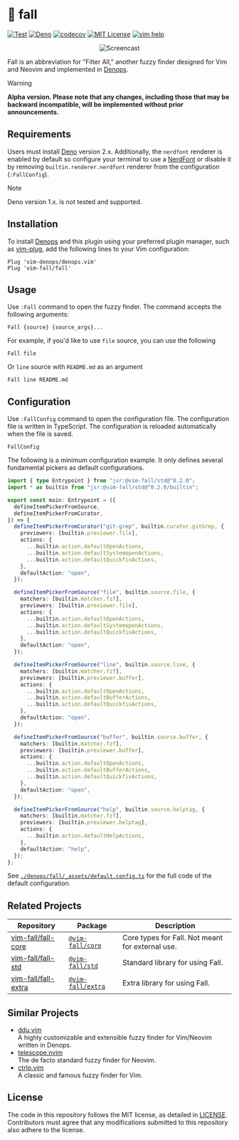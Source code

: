 # 🍂 fall

[![Test](https://github.com/vim-fall/fall/actions/workflows/test.yml/badge.svg)](https://github.com/vim-fall/fall/actions/workflows/test.yml)
[![Deno](https://img.shields.io/badge/Deno%202.x-333?logo=deno&logoColor=fff)](#)
[![codecov](https://codecov.io/gh/vim-fall/fall/graph/badge.svg?token=k2ZTes7Kln)](https://codecov.io/gh/vim-fall/fall)
[![MIT License](https://img.shields.io/badge/license-MIT-blue.svg)](LICENSE)
[![vim help](https://img.shields.io/badge/vim-%3Ah%20fall-orange.svg)](doc/fall.txt)

<div align="center">

![Screencast](https://github.com/lambdalisue/vim-fall/assets/546312/fca60054-73db-4bb1-82de-1262f1542862)

</div>

Fall is an abbreviation for "Filter All," another fuzzy finder designed for Vim
and Neovim and implemented in [Denops].

> [!WARNING]
>
> **Alpha version. Please note that any changes, including those that may be
> backward incompatible, will be implemented without prior announcements.**

[Denops]: https://github.com/vim-denops/denops.vim

## Requirements

Users must install [Deno] version 2.x. Additionally, the `nerdfont` renderer is
enabled by default so configure your terminal to use a [NerdFont] or disable it
by removing `builtin.renderer.nerdfont` renderer from the configuration
(`:FallConfig`).

[Deno]: https://deno.land
[NerdFont]: https://www.nerdfonts.com

> [!NOTE]
>
> Deno version 1.x. is not tested and supported.

## Installation

To install [Denops] and this plugin using your preferred plugin manager, such as
[vim-plug], add the following lines to your Vim configuration:

```vim
Plug 'vim-denops/denops.vim'
Plug 'vim-fall/fall'
```

[vim-plug]: https://github.com/junegunn/vim-plug

## Usage

Use `:Fall` command to open the fuzzy finder. The command accepts the following
arguments:

```
Fall {source} {source_args}...
```

For example, if you'd like to use `file` source, you can use the following

```
Fall file
```

Or `line` source with `README.md` as an argument

```
Fall line README.md
```

## Configuration

Use `:FallConfig` command to open the configuration file. The configuration file
is written in TypeScript. The configuration is reloaded automatically when the
file is saved.

```
FallConfig
```

The following is a minimum configuration example. It only defines several
fundamental pickers as default configurations.

```typescript
import { type Entrypoint } from "jsr:@vim-fall/std@^0.2.0";
import * as builtin from "jsr:@vim-fall/std@^0.2.0/builtin";

export const main: Entrypoint = ({
  defineItemPickerFromSource,
  defineItemPickerFromCurator,
}) => {
  defineItemPickerFromCurator("git-grep", builtin.curator.gitGrep, {
    previewers: [builtin.previewer.file],
    actions: {
      ...builtin.action.defaultOpenActions,
      ...builtin.action.defaultSystemopenActions,
      ...builtin.action.defaultQuickfixActions,
    },
    defaultAction: "open",
  });

  defineItemPickerFromSource("file", builtin.source.file, {
    matchers: [builtin.matcher.fzf],
    previewers: [builtin.previewer.file],
    actions: {
      ...builtin.action.defaultOpenActions,
      ...builtin.action.defaultSystemopenActions,
      ...builtin.action.defaultQuickfixActions,
    },
    defaultAction: "open",
  });

  defineItemPickerFromSource("line", builtin.source.line, {
    matchers: [builtin.matcher.fzf],
    previewers: [builtin.previewer.buffer],
    actions: {
      ...builtin.action.defaultOpenActions,
      ...builtin.action.defaultBufferActions,
      ...builtin.action.defaultQuickfixActions,
    },
    defaultAction: "open",
  });

  defineItemPickerFromSource("buffer", builtin.source.buffer, {
    matchers: [builtin.matcher.fzf],
    previewers: [builtin.previewer.buffer],
    actions: {
      ...builtin.action.defaultOpenActions,
      ...builtin.action.defaultBufferActions,
      ...builtin.action.defaultQuickfixActions,
    },
    defaultAction: "open",
  });

  defineItemPickerFromSource("help", builtin.source.helptag, {
    matchers: [builtin.matcher.fzf],
    previewers: [builtin.previewer.helptag],
    actions: {
      ...builtin.action.defaultHelpActions,
    },
    defaultAction: "help",
  });
};
```

See
[`./denops/fall/_assets/default.config.ts`](./denops/fall/_assets/default.config.ts)
for the full code of the default configuration.

## Related Projects

| Repository                                                    | Package                                             | Description                                      |
| ------------------------------------------------------------- | --------------------------------------------------- | ------------------------------------------------ |
| [vim-fall/fall-core](https://github.com/vim-fall/fall-core)   | [`@vim-fall/core`](https://jsr.io/@vim-fall/core)   | Core types for Fall. Not meant for external use. |
| [vim-fall/fall-std](https://github.com/vim-fall/fall-std)     | [`@vim-fall/std`](https://jsr.io/@vim-fall/std)     | Standard library for using Fall.                 |
| [vim-fall/fall-extra](https://github.com/vim-fall/fall-extra) | [`@vim-fall/extra`](https://jsr.io/@vim-fall/extra) | Extra library for using Fall.                    |

## Similar Projects

- [ddu.vim](https://github.com/Shougo/ddu.vim)<br>A highly customizable and
  extensible fuzzy finder for Vim/Neovim written in Denops.
- [telescope.nvim](https://github.com/nvim-telescope/telescope.nvim)<br>The de
  facto standard fuzzy finder for Neovim.
- [ctrlp.vim](https://github.com/ctrlpvim/ctrlp.vim)<br>A classic and famous
  fuzzy finder for Vim.

## License

The code in this repository follows the MIT license, as detailed in
[LICENSE](./LICENSE). Contributors must agree that any modifications submitted
to this repository also adhere to the license.
